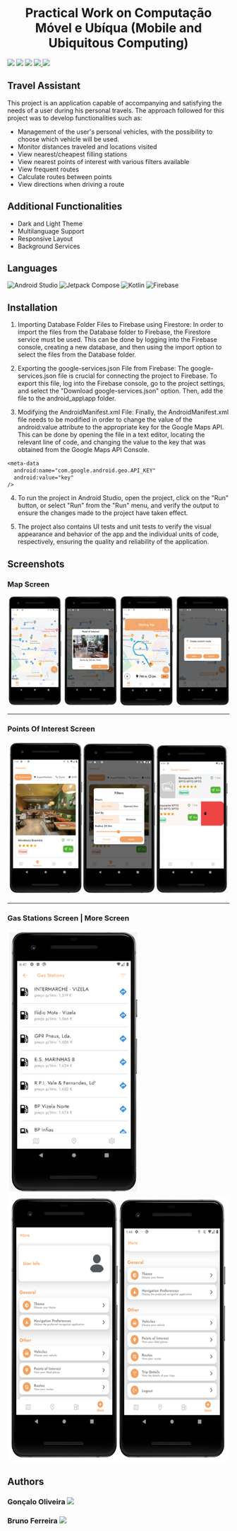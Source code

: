 <h1 align="center">Practical Work on Computação Móvel e Ubíqua (Mobile and Ubiquitous Computing)</h1>

<p>
  <img src="http://img.shields.io/static/v1?style=for-the-badge&label=School%20year&message=2022/2023&color=informational"/>
  <img src="http://img.shields.io/static/v1?style=for-the-badge&label=Discipline&message=CMU&color=informational"/>
  <img src="http://img.shields.io/static/v1?style=for-the-badge&label=Grade&message=19&color=sucess"/>
  
  <a href="https://github.com/oliveira1712/TravelAssistant/blob/main/documentation/Utterance.pdf" target="_blank">
    <img src="https://img.shields.io/badge/-Utterance-grey?style=for-the-badge"/>
  </a>
  <a href="https://github.com/oliveira1712/TravelAssistant/blob/main/documentation/Report.pdf" target="_blank">
    <img src="https://img.shields.io/badge/-Report-grey?style=for-the-badge"/>
  </a>
</p>

<h2>Travel Assistant</h2>
This project is an
application capable of accompanying and satisfying the needs of a user during
his personal travels.
The approach followed for this project was to develop functionalities such as:

- Management of the user's personal vehicles, with the possibility to choose which vehicle
will be used.
- Monitor distances traveled and locations visited
- View nearest/cheapest filling stations
- View nearest points of interest with various filters available
- View frequent routes
- Calculate routes between points
- View directions when driving a route

## Additional Functionalities

- Dark and Light Theme
- Multilanguage Support
- Responsive Layout
- Background Services


<h2>Languages</h2>
<p align="left"> 
  <img src="https://img.shields.io/badge/Android%20Studio-3DDC84.svg?style=for-the-badge&amp;logo=android-studio&amp;logoColor=white" alt="Android Studio">
  <img src="https://img.shields.io/static/v1?style=for-the-badge&amp;message=Jetpack+Compose&amp;color=4285F4&amp;logo=Jetpack+Compose&amp;logoColor=FFFFFF&amp;label=" alt="Jetpack Compose">
  <img src="https://img.shields.io/badge/kotlin-%237F52FF.svg?style=for-the-badge&amp;logo=kotlin&amp;logoColor=white" alt="Kotlin">
  <img src="https://img.shields.io/badge/Firebase-039BE5?style=for-the-badge&amp;logo=Firebase&amp;logoColor=white" alt="Firebase">
</p>


<h2>Installation</h2>

1. Importing Database Folder Files to Firebase using Firestore:
In order to import the files from the Database folder to Firebase, the Firestore service must be used. This can be done by logging into the Firebase console, creating a new database, and then using the import option to select the files from the Database folder.

2. Exporting the google-services.json File from Firebase:
The google-services.json file is crucial for connecting the project to Firebase. To export this file, log into the Firebase console, go to the project settings, and select the "Download google-services.json" option. Then, add the file to the android_app\app folder.

3. Modifying the AndroidManifest.xml File:
Finally, the AndroidManifest.xml file needs to be modified in order to change the value of the android:value attribute to the appropriate key for the Google Maps API. This can be done by opening the file in a text editor, locating the relevant line of code, and changing the value to the key that was obtained from the Google Maps API Console.

```
<meta-data
  android:name="com.google.android.geo.API_KEY"
  android:value="key" 
/>
```

4. To run the project in Android Studio, open the project, click on the "Run" button, or select "Run" from the "Run" menu, and verify the output to ensure the changes made to the project have taken effect.

5. The project also contains UI tests and unit tests to verify the visual appearance and behavior of the app and the individual units of code, respectively, ensuring the quality and reliability of the application.


## Screenshots

### Map Screen
![MapScreen](https://github.com/oliveira1712/TravelAssistant/blob/main/images/Map_Screen.png)

---

### Points Of Interest Screen
![POIScreen](https://github.com/oliveira1712/TravelAssistant/blob/main/images/Points_Of_Interest_Screen.png)

---

### Gas Stations Screen | More Screen
<p>
  <img height="600" width="300" src="https://github.com/oliveira1712/TravelAssistant/blob/main/images/Gas_Stations_Screen.png"/>
  <img height="600" width="500" src="https://github.com/oliveira1712/TravelAssistant/blob/main/images/More_Screen.png"/>
</p>

<h2>Authors</h2>

<h3>
  Gonçalo Oliveira
  <a href="https://github.com/oliveira1712?tab=followers">
    <img src="https://img.shields.io/github/followers/oliveira1712.svg?style=social&label=Follow" />
  </a>
</h3>

<h3>
  Bruno Ferreira
  <a href="https://github.com/brunoferreira0106?tab=followers">
    <img src="https://img.shields.io/github/followers/brunoferreira0106.svg?style=social&label=Follow" />
  </a>
</h3>
